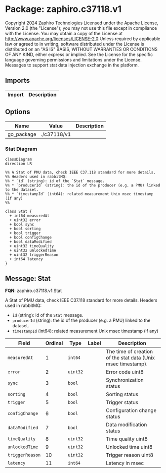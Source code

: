 # Package: zaphiro.c37118.v1

Copyright 2024 Zaphiro Technologies Licensed under the Apache License, Version 2.0 (the "License"); you may not use this file except in compliance with the License. You may obtain a copy of the License at http://www.apache.org/licenses/LICENSE-2.0 Unless required by applicable law or agreed to in writing, software distributed under the License is distributed on an "AS IS" BASIS, WITHOUT WARRANTIES OR CONDITIONS OF ANY KIND, either express or implied. See the License for the specific language governing permissions and limitations under the License. <!-- markdownlint-disable -->
Messages to support stat data injection exchange in the platform.



## Imports

| Import | Description |
|--------|-------------|



## Options

| Name       | Value       | Description |
|------------|-------------|-------------|
| go_package | ./c37118/v1 |             |




### Stat Diagram

```mermaid
classDiagram
direction LR

%% A Stat of PMU data, check IEEE C37.118 standard for more details.
%% Headers used in rabbitMQ:
%% * `id` (string): id of the `Stat` message.
%% * `producerId` (string): the id of the producer (e.g. a PMU) linked to the dataset.
%% * `timestampId` (int64): related measurement Unix msec timestamp (if any)
%% 

class Stat {
  + int64 measuredAt
  + uint32 error
  + bool sync
  + bool sorting
  + bool trigger
  + bool configChange
  + bool dataModified
  + uint32 timeQuality
  + uint32 unlockedTime
  + uint32 triggerReason
  + int64 latency
}

```

## Message: Stat

**FQN**: zaphiro.c37118.v1.Stat

A Stat of PMU data, check IEEE C37.118 standard for more details.
Headers used in rabbitMQ:
* `id` (string): id of the `Stat` message.
* `producerId` (string): the id of the producer (e.g. a PMU) linked to the dataset.
* `timestampId` (int64): related measurement Unix msec timestamp (if any)



| Field           | Ordinal | Type     | Label | Description                                                   |
|-----------------|---------|----------|-------|---------------------------------------------------------------|
| `measuredAt`    | 1       | `int64`  |       | The time of creation of the stat data (Unix msec timestamp).  |
| `error`         | 2       | `uint32` |       | Error code uint8                                              |
| `sync`          | 3       | `bool`   |       | Synchronization status                                        |
| `sorting`       | 4       | `bool`   |       | Sorting status                                                |
| `trigger`       | 5       | `bool`   |       | Trigger status                                                |
| `configChange`  | 6       | `bool`   |       | Configuration change status                                   |
| `dataModified`  | 7       | `bool`   |       | Data modification status                                      |
| `timeQuality`   | 8       | `uint32` |       | Time quality uint8                                            |
| `unlockedTime`  | 9       | `uint32` |       | Unlocked time uint8                                           |
| `triggerReason` | 10      | `uint32` |       | Trigger reason uint8                                          |
| `latency`       | 11      | `int64`  |       | Latency in msec                                               |






<!-- Created by: Proto Diagram Tool -->
<!-- https://github.com/GoogleCloudPlatform/proto-gen-md-diagrams -->
